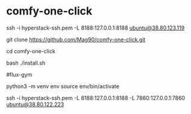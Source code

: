 # comfy-one-click


ssh -i hyperstack-ssh.pem -L 8188:127.0.0.1:8188 ubuntu@38.80.123.119

git clone https://github.com/Mag90/comfy-one-click.git

cd comfy-one-click

bash ./install.sh


#flux-gym

python3 -m venv env
source env/bin/activate

ssh -i hyperstack-ssh.pem -L 8188:127.0.0.1:8188 -L 7860:127.0.0.1:7860 ubuntu@38.80.122.223
